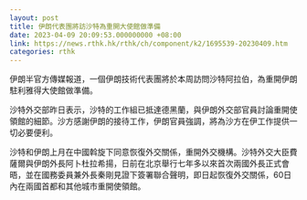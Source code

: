 ```yaml
---
layout: post
title: 伊朗代表團將訪沙特為重開大使館做準備
date: 2023-04-09 20:09:53.000000000 +08:00
link: https://news.rthk.hk/rthk/ch/component/k2/1695539-20230409.htm
categories: rthk
---
```


伊朗半官方傳媒報道，一個伊朗技術代表團將於本周訪問沙特阿拉伯，為重開伊朗駐利雅得大使館做準備。

沙特外交部昨日表示，沙特的工作組已抵達德黑蘭，與伊朗外交部官員討論重開使領館的細節。沙方感謝伊朗的接待工作，伊朗官員強調，將為沙方在伊工作提供一切必要便利。

沙特和伊朗上月在中國斡旋下同意恢復外交關係，重開外交機構。沙特外交大臣費薩爾與伊朗外長阿卜杜拉希揚，日前在北京舉行七年多以來首次兩國外長正式會晤，並在國務委員兼外長秦剛見證下簽署聯合聲明，即日起恢復外交關係，60日內在兩國首都和其他城市重開使領館。
